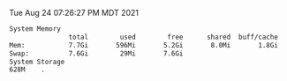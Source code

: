 Tue Aug 24 07:26:27 PM MDT 2021
```bash
System Memory
               total        used        free      shared  buff/cache   available
Mem:           7.7Gi       596Mi       5.2Gi       8.0Mi       1.8Gi       6.7Gi
Swap:          7.6Gi        29Mi       7.6Gi
System Storage
628M	.
```
```bash
